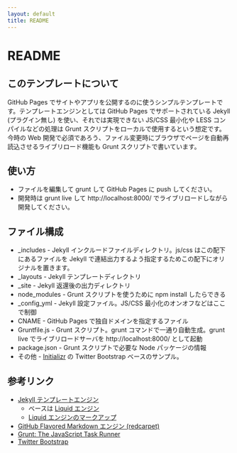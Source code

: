 ```yaml
---
layout: default
title: README
---
```

# README

## このテンプレートについて

GitHub Pages でサイトやアプリを公開するのに使うシンプルテンプレートです。テンプレートエンジンとしては GitHub Pages でサポートされている Jekyll (プラグイン無し) を使い、それでは実現できない JS/CSS 最小化や LESS コンパイルなどの処理は Grunt スクリプトをローカルで使用するという想定です。今時の Web 開発で必須であろう、ファイル変更時にブラウザでページを自動再読込させるライブリロード機能も Grunt スクリプトで書いています。

## 使い方

* ファイルを編集して grunt して GitHub Pages に push してください。
* 開発時は grunt live して http://localhost:8000/ でライブリロードしながら開発してください。

## ファイル構成

* _includes - Jekyll インクルードファイルディレクトリ。js/css はこの配下にあるファイルを Jekyll で連結出力するよう指定するためこの配下にオリジナルを置きます。
* _layouts - Jekyll テンプレートディレクトリ
* _site - Jekyll 返還後の出力ディレクトリ
* node_modules - Grunt スクリプトを使うために npm install したらできる
* _config_yml - Jekyll 設定ファイル。JS/CSS 最小化のオンオフなどはここで制御
* CNAME - GitHub Pages で独自ドメインを指定するファイル
* Gruntfile.js - Grunt スクリプト。grunt コマンドで一通り自動生成。grunt live でライブリロードサーバを http://localhost:8000/ として起動
* package.json - Grunt スクリプトで必要な Node パッケージの情報
* その他 - [Initializr](http://www.initializr.com/) の Twitter Bootstrap ベースのサンプル。

## 参考リンク

* [Jekyll テンプレートエンジン](https://github.com/mojombo/jekyll)
  * ベースは [Liquid エンジン](https://github.com/Shopify/liquid)
  * [Liquid エンジンのマークアップ](https://github.com/Shopify/liquid/wiki/Liquid-for-Designers)
* [GitHub Flavored Markdown エンジン (redcarpet)](https://github.com/vmg/redcarpet)
* [Grunt: The JavaScript Task Runner](http://gruntjs.com/)
* [Twitter Bootstrap](http://twitter.github.com/bootstrap/)
